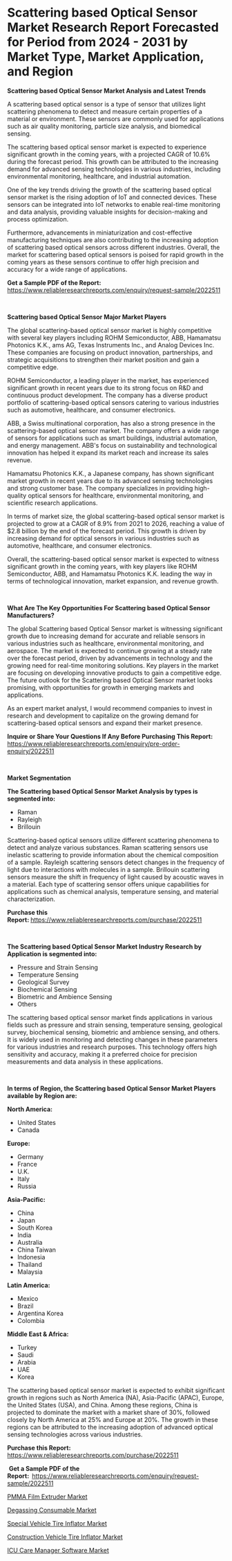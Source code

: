<p><h1>Scattering based Optical Sensor Market Research Report Forecasted for Period from 2024 -  2031 by Market Type, Market Application, and Region</h1></p><p><strong>Scattering based Optical Sensor Market Analysis and Latest Trends</strong></p>
<p><p>A scattering based optical sensor is a type of sensor that utilizes light scattering phenomena to detect and measure certain properties of a material or environment. These sensors are commonly used for applications such as air quality monitoring, particle size analysis, and biomedical sensing.</p><p>The scattering based optical sensor market is expected to experience significant growth in the coming years, with a projected CAGR of 10.6% during the forecast period. This growth can be attributed to the increasing demand for advanced sensing technologies in various industries, including environmental monitoring, healthcare, and industrial automation.</p><p>One of the key trends driving the growth of the scattering based optical sensor market is the rising adoption of IoT and connected devices. These sensors can be integrated into IoT networks to enable real-time monitoring and data analysis, providing valuable insights for decision-making and process optimization.</p><p>Furthermore, advancements in miniaturization and cost-effective manufacturing techniques are also contributing to the increasing adoption of scattering based optical sensors across different industries. Overall, the market for scattering based optical sensors is poised for rapid growth in the coming years as these sensors continue to offer high precision and accuracy for a wide range of applications.</p></p>
<p><strong>Get a Sample PDF of the Report:&nbsp;</strong> <a href="https://www.reliableresearchreports.com/enquiry/request-sample/2022511">https://www.reliableresearchreports.com/enquiry/request-sample/2022511</a></p>
<p>&nbsp;</p>
<p><strong>Scattering based Optical Sensor Major Market Players</strong></p>
<p><p>The global scattering-based optical sensor market is highly competitive with several key players including ROHM Semiconductor, ABB, Hamamatsu Photonics K.K., ams AG, Texas Instruments Inc., and Analog Devices Inc. These companies are focusing on product innovation, partnerships, and strategic acquisitions to strengthen their market position and gain a competitive edge.</p><p>ROHM Semiconductor, a leading player in the market, has experienced significant growth in recent years due to its strong focus on R&D and continuous product development. The company has a diverse product portfolio of scattering-based optical sensors catering to various industries such as automotive, healthcare, and consumer electronics.</p><p>ABB, a Swiss multinational corporation, has also a strong presence in the scattering-based optical sensor market. The company offers a wide range of sensors for applications such as smart buildings, industrial automation, and energy management. ABB's focus on sustainability and technological innovation has helped it expand its market reach and increase its sales revenue.</p><p>Hamamatsu Photonics K.K., a Japanese company, has shown significant market growth in recent years due to its advanced sensing technologies and strong customer base. The company specializes in providing high-quality optical sensors for healthcare, environmental monitoring, and scientific research applications.</p><p>In terms of market size, the global scattering-based optical sensor market is projected to grow at a CAGR of 8.9% from 2021 to 2026, reaching a value of $2.8 billion by the end of the forecast period. This growth is driven by increasing demand for optical sensors in various industries such as automotive, healthcare, and consumer electronics.</p><p>Overall, the scattering-based optical sensor market is expected to witness significant growth in the coming years, with key players like ROHM Semiconductor, ABB, and Hamamatsu Photonics K.K. leading the way in terms of technological innovation, market expansion, and revenue growth.</p></p>
<p>&nbsp;</p>
<p><strong>What Are The Key Opportunities For Scattering based Optical Sensor Manufacturers?</strong></p>
<p><p>The global Scattering based Optical Sensor market is witnessing significant growth due to increasing demand for accurate and reliable sensors in various industries such as healthcare, environmental monitoring, and aerospace. The market is expected to continue growing at a steady rate over the forecast period, driven by advancements in technology and the growing need for real-time monitoring solutions. Key players in the market are focusing on developing innovative products to gain a competitive edge. The future outlook for the Scattering based Optical Sensor market looks promising, with opportunities for growth in emerging markets and applications. </p><p>As an expert market analyst, I would recommend companies to invest in research and development to capitalize on the growing demand for scattering-based optical sensors and expand their market presence.</p></p>
<p><strong>Inquire or Share Your Questions If Any Before Purchasing This Report:</strong> <a href="https://www.reliableresearchreports.com/enquiry/pre-order-enquiry/2022511">https://www.reliableresearchreports.com/enquiry/pre-order-enquiry/2022511</a></p>
<p>&nbsp;</p>
<p><strong>Market Segmentation</strong></p>
<p><strong>The Scattering based Optical Sensor Market Analysis by types is segmented into:</strong></p>
<p><ul><li>Raman</li><li>Rayleigh</li><li>Brillouin</li></ul></p>
<p><p>Scattering-based optical sensors utilize different scattering phenomena to detect and analyze various substances. Raman scattering sensors use inelastic scattering to provide information about the chemical composition of a sample. Rayleigh scattering sensors detect changes in the frequency of light due to interactions with molecules in a sample. Brillouin scattering sensors measure the shift in frequency of light caused by acoustic waves in a material. Each type of scattering sensor offers unique capabilities for applications such as chemical analysis, temperature sensing, and material characterization.</p></p>
<p><strong>Purchase this Report:&nbsp;</strong><a href="https://www.reliableresearchreports.com/purchase/2022511">https://www.reliableresearchreports.com/purchase/2022511</a></p>
<p>&nbsp;</p>
<p><strong>The Scattering based Optical Sensor Market Industry Research by Application is segmented into:</strong></p>
<p><ul><li>Pressure and Strain Sensing</li><li>Temperature Sensing</li><li>Geological Survey</li><li>Biochemical Sensing</li><li>Biometric and Ambience Sensing</li><li>Others</li></ul></p>
<p><p>The scattering based optical sensor market finds applications in various fields such as pressure and strain sensing, temperature sensing, geological survey, biochemical sensing, biometric and ambience sensing, and others. It is widely used in monitoring and detecting changes in these parameters for various industries and research purposes. This technology offers high sensitivity and accuracy, making it a preferred choice for precision measurements and data analysis in these applications.</p></p>
<p>&nbsp;</p>
<p><strong>In terms of Region, the Scattering based Optical Sensor Market Players available by Region are:</strong></p>
<p>
    <p> <strong> North America: </strong>
        <ul>
            <li>United States</li>
            <li>Canada</li>
        </ul>
        </p> 
    <p> <strong> Europe: </strong>
        <ul>
            <li>Germany</li>
            <li>France</li>
            <li>U.K.</li>
            <li>Italy</li>
            <li>Russia</li>
        </ul>
        </p> 
    <p> <strong> Asia-Pacific: </strong>
        <ul>
            <li>China</li>
            <li>Japan</li>
            <li>South Korea</li>
            <li>India</li>
            <li>Australia</li>
            <li>China Taiwan</li>
            <li>Indonesia</li>
            <li>Thailand</li>
            <li>Malaysia</li>
        </ul>
        </p> 
    <p> <strong> Latin America: </strong>
        <ul>
            <li>Mexico</li>
            <li>Brazil</li>
            <li>Argentina Korea</li>
            <li>Colombia</li>
        </ul>
        </p> 
    <p> <strong> Middle East & Africa: </strong>
        <ul>
            <li>Turkey</li>
            <li>Saudi</li>
            <li>Arabia</li>
            <li>UAE</li>
            <li>Korea</li>
        </ul>
    </p>
    </p>
<p><p>The scattering based optical sensor market is expected to exhibit significant growth in regions such as North America (NA), Asia-Pacific (APAC), Europe, the United States (USA), and China. Among these regions, China is projected to dominate the market with a market share of 30%, followed closely by North America at 25% and Europe at 20%. The growth in these regions can be attributed to the increasing adoption of advanced optical sensing technologies across various industries.</p></p>
<p><strong>Purchase this Report: </strong><a href="https://www.reliableresearchreports.com/purchase/2022511">https://www.reliableresearchreports.com/purchase/2022511</a></p>
<p>&nbsp;<strong>Get a Sample PDF of the Report:&nbsp;&nbsp;</strong><a href="https://www.reliableresearchreports.com/enquiry/request-sample/2022511">https://www.reliableresearchreports.com/enquiry/request-sample/2022511</a></p>
<p><strong></strong></p>
<p><p><a href="https://funky-papaya-cf4.notion.site/PMMA-Film-Extruder-Market-Provides-a-Comprehensive-Analysis-Including-a-Macro-Overview-of-the-Market-41d997546df54301a71da0da11880851">PMMA Film Extruder Market</a></p><p><a href="https://sore-arch-6db.notion.site/Degassing-Consumable-Market-Growth-Market-Trends-COVID-19-Impact-and-Forecasts-for-period-from-20-aba6de34c67f4fd98da30fc2228e6ea8">Degassing Consumable Market</a></p><p><a href="https://view.publitas.com/reportprime-1/special-vehicle-tire-inflator-market-provides-a-comprehensive-analysis-including-a-macro-overview-of-the-market-as-well-as-micro-details-such-as-market-size-and-competitive-landscape/">Special Vehicle Tire Inflator Market</a></p><p><a href="https://view.publitas.com/reportprime-1/construction-vehicle-tire-inflator-market-size-growth-and-forecast-from-2024-2031/">Construction Vehicle Tire Inflator Market</a></p><p><a href="https://confirmed-shield-e13.notion.site/ICU-Care-Manager-Software-Market-Research-Report-Unlocks-Analysis-on-the-Market-Financial-Status-Ma-132376b274b9433d8efdf9f0ae30e34e">ICU Care Manager Software Market</a></p></p>